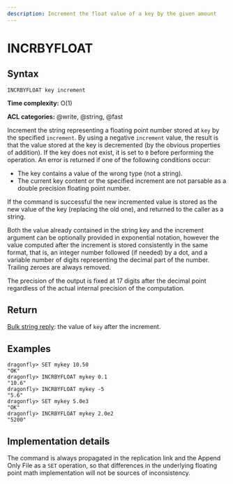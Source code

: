 ```yaml
---
description: Increment the float value of a key by the given amount
---
```


# INCRBYFLOAT

## Syntax

    INCRBYFLOAT key increment

**Time complexity:** O(1)

**ACL categories:** @write, @string, @fast

Increment the string representing a floating point number stored at `key` by the
specified `increment`. By using a negative `increment` value, the result is
that the value stored at the key is decremented (by the obvious properties
of addition).
If the key does not exist, it is set to `0` before performing the operation.
An error is returned if one of the following conditions occur:

* The key contains a value of the wrong type (not a string).
* The current key content or the specified increment are not parsable as a
  double precision floating point number.

If the command is successful the new incremented value is stored as the new
value of the key (replacing the old one), and returned to the caller as a
string.

Both the value already contained in the string key and the increment argument
can be optionally provided in exponential notation, however the value computed
after the increment is stored consistently in the same format, that is, an
integer number followed (if needed) by a dot, and a variable number of digits
representing the decimal part of the number.
Trailing zeroes are always removed.

The precision of the output is fixed at 17 digits after the decimal point
regardless of the actual internal precision of the computation.

## Return

[Bulk string reply](https://redis.io/docs/reference/protocol-spec#resp-bulk-strings): the value of `key` after the increment.

## Examples

```shell
dragonfly> SET mykey 10.50
"OK"
dragonfly> INCRBYFLOAT mykey 0.1
"10.6"
dragonfly> INCRBYFLOAT mykey -5
"5.6"
dragonfly> SET mykey 5.0e3
"OK"
dragonfly> INCRBYFLOAT mykey 2.0e2
"5200"
```

## Implementation details

The command is always propagated in the replication link and the Append Only
File as a `SET` operation, so that differences in the underlying floating point
math implementation will not be sources of inconsistency.
